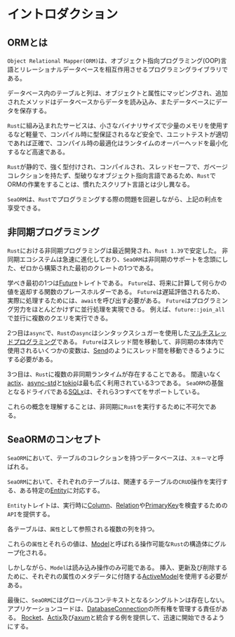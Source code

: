 # イントロダクション

## ORMとは

`Object Relational Mapper(ORM)`は、オブジェクト指向プログラミング(OOP)言語とリレーショナルデータベースを相互作用させるプログラミングライブラリである。

データベース内のテーブルと列は、オブジェクトと属性にマッピングされ、追加されたメソッドはデータベースからデータを読み込み、またデータベースにデータを保存する。

`Rust`に組み込まれたサービスは、小さなバイナリサイズで少量のメモリを使用するなど軽量で、コンパイル時に型保証されるなど安全で、ユニットテストが適切であれば正確で、コンパイル時の最適化はランタイムのオーバーヘッドを最小化するなど高速である。

`Rust`が静的で、強く型付けされ、コンパイルされ、スレッドセーフで、ガベージコレクションを持たず、型破りなオブジェクト指向言語であるため、`Rust`でORMの作業をすることは、慣れたスクリプト言語とは少し異なる。

`SeaORM`は、`Rust`でプログラミングする際の問題を回避しながら、上記の利点を享受できる。

## 非同期プログラミング

`Rust`における非同期プログラミングは最近開発され、`Rust 1.39`で安定した。
非同期エコシステムは急速に進化しており、`SeaORM`は非同期のサポートを念頭にした、ゼロから構築された最初のクレートの1つである。

学べき最初の1つは[Future](https://www.sea-ql.org/SeaORM/docs/introduction/async#:~:text=learn%20is%20the-,Future,-trait.%20It%27s%20a)トレイトである。
`Future`は、将来に計算して何らかの値を返却する関数のプレースホルダーである。
`Future`は遅延評価されるため、実際に処理するためには、`await`を呼び出す必要がある。
`Future`はプログラミング労力をほとんどかけずに並行処理を実現できる。
例えば、`future::join_all`で並行に複数のクエリを実行できる。

2つ目は`async`で、`Rust`の`async`はシンタックスシュガーを使用した[マルチスレッドプログラミング](https://rust-lang.github.io/async-book/03_async_await/01_chapter.html)である。
`Future`はスレッド間を移動して、非同期の本体内で使用されるいくつかの変数は、[Send](https://doc.rust-lang.org/nomicon/send-and-sync.html)のようにスレッド間を移動できるうようにする必要がある。

3つ目は、`Rust`に複数の非同期ランタイムが存在することである。
間違いなく[actix](https://crates.io/crates/actix)、[async-std](https://crates.io/crates/async-std)と[tokio](https://crates.io/crates/tokio)は最も広く利用されている3つである。
`SeaORM`の基盤となるドライバである[SQLx](https://crates.io/crates/sqlx)は、それら3つすべてをサポートしている。

これらの概念を理解することは、非同期に`Rust`を実行するために不可欠である。

## SeaORMのコンセプト

`SeaORM`において、テーブルのコレクションを持つデータベースは、`スキーマ`と呼ばれる。

`SeaORM`において、それぞれのテーブルは、関連するテーブルの`CRUD`操作を実行する、ある特定の[Entity](https://www.sea-ql.org/SeaORM/docs/generate-entity/entity-structure#entity)に対応する。

`Entity`トレイトは、実行時に[Column](https://www.sea-ql.org/SeaORM/docs/generate-entity/entity-structure#column)、[Relation](https://www.sea-ql.org/SeaORM/docs/generate-entity/entity-structure#relation)や[PrimaryKey](https://www.sea-ql.org/SeaORM/docs/generate-entity/entity-structure#primary-key)を検査するための`API`を提供する。

各テーブルは、`属性`として参照される複数の列を持つ。

これらの`属性`とそれらの値は、[Model](https://www.sea-ql.org/SeaORM/docs/generate-entity/expanded-entity-structure#model)と呼ばれる操作可能な`Rust`の構造体にグループ化される。

しかしながら、`Model`は読み込み操作のみ可能である。
挿入、更新及び削除するために、それぞれの属性のメタデータに付随する[ActiveModel](https://www.sea-ql.org/SeaORM/docs/generate-entity/expanded-entity-structure#active-model)を使用する必要がある。

最後に、`SeaORM`にはグローバルコンテキストとなるシングルトンは存在しない。
アプリケーションコードは、[DatabaseConnection](https://www.sea-ql.org/SeaORM/docs/install-and-config/connection)の所有権を管理する責任がある。
[Rocket](https://github.com/SeaQL/sea-orm/tree/master/examples/rocket_example)、[Actix](https://github.com/SeaQL/sea-orm/tree/master/examples/actix_example)及び[axum](https://github.com/SeaQL/sea-orm/tree/master/examples/axum_example)と統合する例を提供して、迅速に開始できるようにする。
